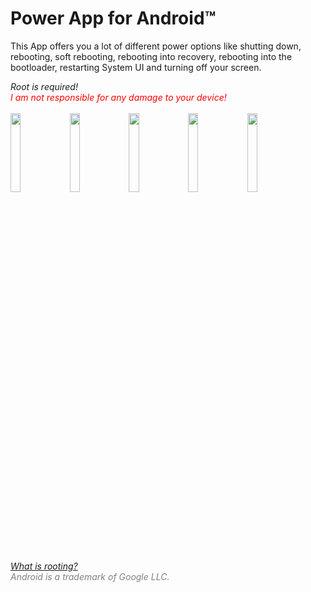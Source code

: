 # Power App for Android™
This App offers you a lot of different power options like shutting down, rebooting, soft rebooting, rebooting into recovery, rebooting into the bootloader, restarting System UI and turning off your screen.  

*Root is required!*  
<i style="color:red;">I am not responsible for any damage to your device!</i>  
<br />
<img src="https://raw.githubusercontent.com/Domi04151309/Power-App-for-Android/master/preview.jpg" width="18%" />
<img src="https://raw.githubusercontent.com/Domi04151309/Power-App-for-Android/master/preview2.jpg" width="18%" />
<img src="https://raw.githubusercontent.com/Domi04151309/Power-App-for-Android/master/preview3.jpg" width="18%" />
<img src="https://raw.githubusercontent.com/Domi04151309/Power-App-for-Android/master/preview4.jpg" width="18%" />
<img src="https://raw.githubusercontent.com/Domi04151309/Power-App-for-Android/master/preview5.jpg" width="18%" />  

*<a href="https://en.wikipedia.org/wiki/Rooting_(Android)">What is rooting?</a>*  
<i style="color:gray;">Android is a trademark of Google LLC.</i>
